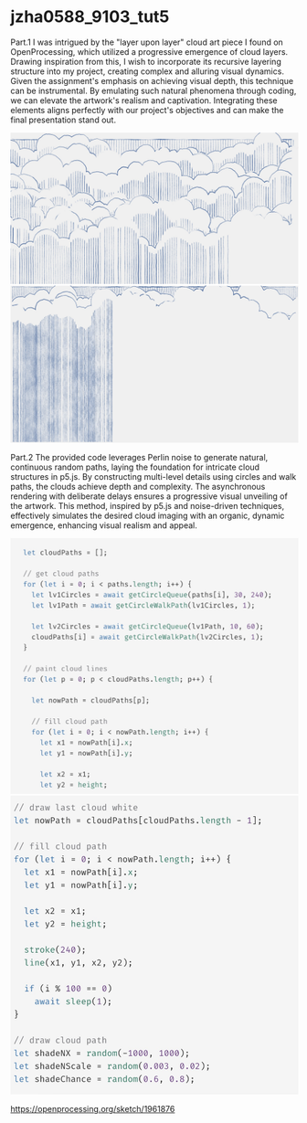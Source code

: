 # jzha0588_9103_tut5

Part.1
I was intrigued by the "layer upon layer" cloud art piece I found on OpenProcessing, which utilized a progressive emergence of cloud layers. Drawing inspiration from this, I wish to incorporate its recursive layering structure into my project, creating complex and alluring visual dynamics. Given the assignment's emphasis on achieving visual depth, this technique can be instrumental. By emulating such natural phenomena through coding, we can elevate the artwork's realism and captivation. Integrating these elements aligns perfectly with our project's objectives and can make the final presentation stand out.

![example!](/assets/images/WechatIMG49.jpg "example")
![example!](/assets/images/WechatIMG50.jpg "example")

Part.2
The provided code leverages Perlin noise to generate natural, continuous random paths, laying the foundation for intricate cloud structures in p5.js. By constructing multi-level details using circles and walk paths, the clouds achieve depth and complexity. The asynchronous rendering with deliberate delays ensures a progressive visual unveiling of the artwork. This method, inspired by p5.js and noise-driven techniques, effectively simulates the desired cloud imaging with an organic, dynamic emergence, enhancing visual realism and appeal.

![example!](/assets/images/1695992060920.jpg "example")
![example!](/assets/images/1695992088478.jpg "example")

https://openprocessing.org/sketch/1961876